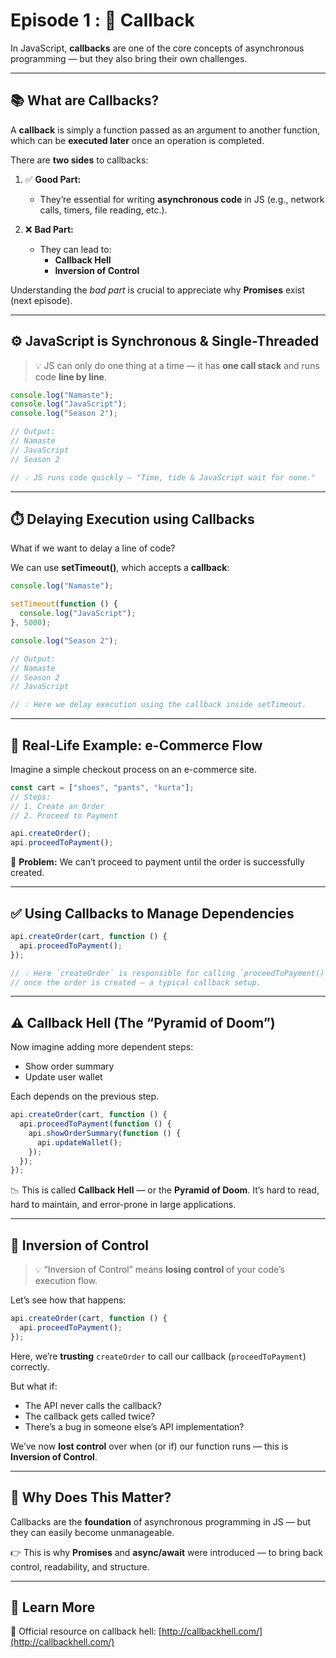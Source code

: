 # Episode 1 : 🔁 Callback

In JavaScript, **callbacks** are one of the core concepts of asynchronous programming — but they also bring their own challenges.

---

## 📚 What are Callbacks?

A **callback** is simply a function passed as an argument to another function, which can be **executed later** once an operation is completed.

There are **two sides** to callbacks:

1. ✅ **Good Part:**  
   - They’re essential for writing **asynchronous code** in JS (e.g., network calls, timers, file reading, etc.).

2. ❌ **Bad Part:**  
   - They can lead to:  
     - **Callback Hell**  
     - **Inversion of Control**

Understanding the *bad part* is crucial to appreciate why **Promises** exist (next episode).

---

## ⚙️ JavaScript is Synchronous & Single-Threaded

> 💡 JS can only do one thing at a time — it has **one call stack** and runs code **line by line**.

```js
console.log("Namaste");
console.log("JavaScript");
console.log("Season 2");

// Output:
// Namaste
// JavaScript
// Season 2

// 💡 JS runs code quickly — "Time, tide & JavaScript wait for none."
````

---

## ⏱️ Delaying Execution using Callbacks

What if we want to delay a line of code?

We can use **setTimeout()**, which accepts a **callback**:

```js
console.log("Namaste");

setTimeout(function () {
  console.log("JavaScript");
}, 5000);

console.log("Season 2");

// Output:
// Namaste
// Season 2
// JavaScript

// 💡 Here we delay execution using the callback inside setTimeout.
```

---

## 🛒 Real-Life Example: e-Commerce Flow

Imagine a simple checkout process on an e-commerce site.

```js
const cart = ["shoes", "pants", "kurta"];
// Steps:
// 1. Create an Order
// 2. Proceed to Payment

api.createOrder();
api.proceedToPayment();
```

🧩 **Problem:**
We can’t proceed to payment until the order is successfully created.

---

## ✅ Using Callbacks to Manage Dependencies

```js
api.createOrder(cart, function () {
  api.proceedToPayment();
});

// 💡 Here `createOrder` is responsible for calling `proceedToPayment()` 
// once the order is created — a typical callback setup.
```

---

## ⚠️ Callback Hell (The “Pyramid of Doom”)

Now imagine adding more dependent steps:

* Show order summary
* Update user wallet

Each depends on the previous step.

```js
api.createOrder(cart, function () {
  api.proceedToPayment(function () {
    api.showOrderSummary(function () {
      api.updateWallet();
    });
  });
});
```

📉 This is called **Callback Hell** — or the **Pyramid of Doom**.
It’s hard to read, hard to maintain, and error-prone in large applications.

---

## 🔄 Inversion of Control

> 💡 “Inversion of Control” means **losing control** of your code’s execution flow.

Let’s see how that happens:

```js
api.createOrder(cart, function () {
  api.proceedToPayment();
});
```

Here, we’re **trusting** `createOrder` to call our callback (`proceedToPayment`) correctly.

But what if:

* The API never calls the callback?
* The callback gets called twice?
* There’s a bug in someone else’s API implementation?

We’ve now **lost control** over when (or if) our function runs — this is **Inversion of Control**.

---

## 🧠 Why Does This Matter?

Callbacks are the **foundation** of asynchronous programming in JS —
but they can easily become unmanageable.

👉 This is why **Promises** and **async/await** were introduced — to bring back control, readability, and structure.

---

## 🔗 Learn More

📘 Official resource on callback hell:
[http://callbackhell.com/](http://callbackhell.com/)
